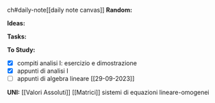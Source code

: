 ch#daily-note[[daily note canvas]] 
**Random:**


**Ideas:**


**Tasks:**


**To Study:**
- [x] compiti analisi I: esercizio e dimostrazione 
- [x] appunti di analisi I 
- [ ] appunti di algebra lineare [[29-09-2023]]

**UNI:**
[[Valori Assoluti]] [[Matrici]] sistemi di equazioni lineare-omogenei